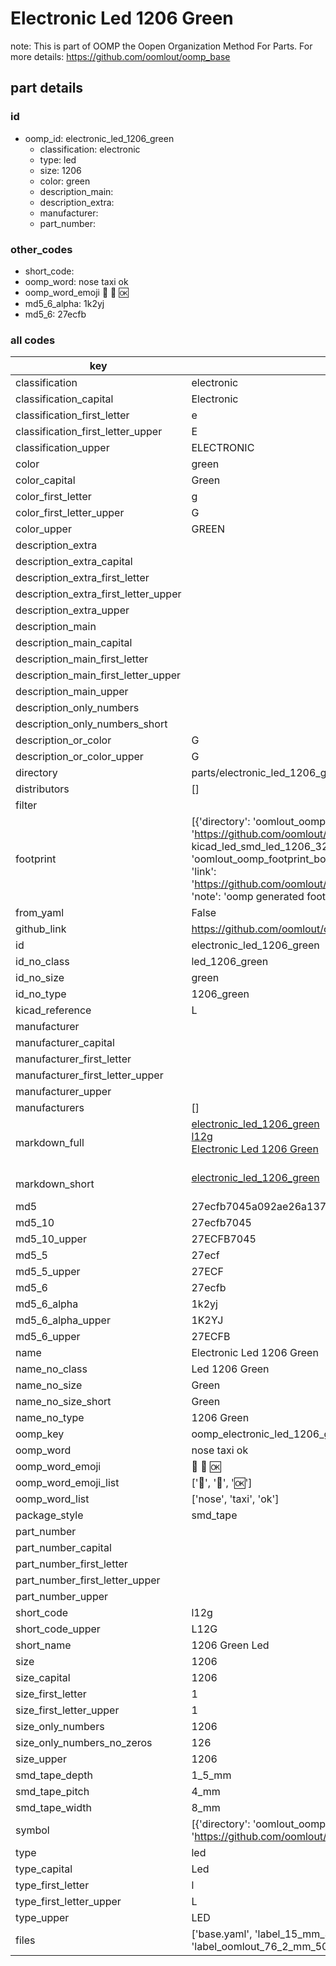 # Electronic Led 1206 Green  

note: This is part of OOMP the Oopen Organization Method For Parts. For more details: https://github.com/oomlout/oomp_base

##  part details





### id
* oomp_id: electronic_led_1206_green
  * classification: electronic
  * type: led
  * size: 1206
  * color: green
  * description_main: 
  * description_extra: 
  * manufacturer: 
  * part_number: 

### other_codes
* short_code: 
* oomp_word: nose taxi ok
* oomp_word_emoji :nose: :taxi: :ok:
* md5_6_alpha: 1k2yj
* md5_6: 27ecfb

### all codes 
| key | value |  
| --- | --- |  
| classification | electronic |  
| classification_capital | Electronic |  
| classification_first_letter | e |  
| classification_first_letter_upper | E |  
| classification_upper | ELECTRONIC |  
| color | green |  
| color_capital | Green |  
| color_first_letter | g |  
| color_first_letter_upper | G |  
| color_upper | GREEN |  
| description_extra |  |  
| description_extra_capital |  |  
| description_extra_first_letter |  |  
| description_extra_first_letter_upper |  |  
| description_extra_upper |  |  
| description_main |  |  
| description_main_capital |  |  
| description_main_first_letter |  |  
| description_main_first_letter_upper |  |  
| description_main_upper |  |  
| description_only_numbers |  |  
| description_only_numbers_short |   |  
| description_or_color | G  |  
| description_or_color_upper | G  |  
| directory | parts/electronic_led_1206_green |  
| distributors | [] |  
| filter |  |  
| footprint | [{'directory': 'oomlout_oomp_footprint_bot/footprints/kicad_led_smd_led_1206_3216metric//working/working.kicad_mod', 'index': 0, 'link': 'https://github.com/oomlout/oomlout_oomp_footprint_bot/tree/main/foootprntss/kicad_led_smd_led_1206_3216metric', 'note': 'source footprint kicad_led_smd_led_1206_3216metric', 'oomp_key': 'oomp_kicad_led_smd_led_1206_3216metric'}, {'directory': 'oomlout_oomp_footprint_bot/footprints/oomlout_oomlout_oomp_part_footprints_l12g_electronic_led_1206_green//working/working.kicad_mod', 'index': 1, 'link': 'https://github.com/oomlout/oomlout_oomp_footprint_bot/tree/main/foootprntss/oomlout_oomlout_oomp_part_footprints_l12g_electronic_led_1206_green', 'note': 'oomp generated footprint', 'oomp_key': 'oomp_oomlout_oomlout_oomp_part_footprints_l12g_electronic_led_1206_green'}] |  
| from_yaml | False |  
| github_link | https://github.com/oomlout/oomlout_oomp_part_src/tree/main/parts/electronic_led_1206_green/working |  
| id | electronic_led_1206_green |  
| id_no_class | led_1206_green |  
| id_no_size | green |  
| id_no_type | 1206_green |  
| kicad_reference | L |  
| manufacturer |  |  
| manufacturer_capital |  |  
| manufacturer_first_letter |  |  
| manufacturer_first_letter_upper |  |  
| manufacturer_upper |  |  
| manufacturers | [] |  
| markdown_full | [electronic_led_1206_green](https://github.com/oomlout/oomlout_oomp_part_src/tree/main/parts/electronic_led_1206_green/working)<br>[l12g](https://github.com/oomlout/oomlout_oomp_part_src/tree/main/parts/electronic_led_1206_green/working)<br>[Electronic Led 1206 Green](https://github.com/oomlout/oomlout_oomp_part_src/tree/main/parts/electronic_led_1206_green/working)<br><br> |  
| markdown_short | [electronic_led_1206_green](https://github.com/oomlout/oomlout_oomp_part_src/tree/main/parts/electronic_led_1206_green/working)<br><br> |  
| md5 | 27ecfb7045a092ae26a1371a4b28a62a |  
| md5_10 | 27ecfb7045 |  
| md5_10_upper | 27ECFB7045 |  
| md5_5 | 27ecf |  
| md5_5_upper | 27ECF |  
| md5_6 | 27ecfb |  
| md5_6_alpha | 1k2yj |  
| md5_6_alpha_upper | 1K2YJ |  
| md5_6_upper | 27ECFB |  
| name | Electronic Led 1206 Green |  
| name_no_class | Led 1206 Green |  
| name_no_size | Green |  
| name_no_size_short | Green |  
| name_no_type | 1206 Green |  
| oomp_key | oomp_electronic_led_1206_green |  
| oomp_word | nose taxi ok |  
| oomp_word_emoji | :nose: :taxi: :ok: |  
| oomp_word_emoji_list | [':nose:', ':taxi:', ':ok:'] |  
| oomp_word_list | ['nose', 'taxi', 'ok'] |  
| package_style | smd_tape |  
| part_number |  |  
| part_number_capital |  |  
| part_number_first_letter |  |  
| part_number_first_letter_upper |  |  
| part_number_upper |  |  
| short_code | l12g |  
| short_code_upper | L12G |  
| short_name | 1206 Green Led |  
| size | 1206 |  
| size_capital | 1206 |  
| size_first_letter | 1 |  
| size_first_letter_upper | 1 |  
| size_only_numbers | 1206 |  
| size_only_numbers_no_zeros | 126 |  
| size_upper | 1206 |  
| smd_tape_depth | 1_5_mm |  
| smd_tape_pitch | 4_mm |  
| smd_tape_width | 8_mm |  
| symbol | [{'directory': 'oomlout_oomp_symbol_bot/symbols/kicad_device_led//working/working.kicad_sym', 'index': 0, 'link': 'https://github.com/oomlout/oomlout_oomp_symbol_bot/tree/main/symbols/kicad_device_led', 'oomp_key': 'oomp_kicad_device_led'}] |  
| type | led |  
| type_capital | Led |  
| type_first_letter | l |  
| type_first_letter_upper | L |  
| type_upper | LED |  
| files | ['base.yaml', 'label_15_mm_30_mm.pdf', 'label_15_mm_30_mm.svg', 'label_76_2_mm_50_8_mm.pdf', 'label_76_2_mm_50_8_mm.svg', 'label_oomlout_76_2_mm_50_8_mm.pdf', 'label_oomlout_76_2_mm_50_8_mm.svg', 'readme.md', 'working.json', 'working.yaml'] |  
